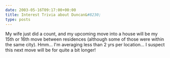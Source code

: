 ```yaml
---
date: 2003-05-16T09:17:00+00:00
title: Interest Trivia about Duncan&#8230;
type: posts
---
```

My wife just did a count, and my upcoming move into a house will be my 15th or 16th move between residences (although some of those were within the same city). Hmm... I'm averaging less than 2 yrs per location... I suspect this next move will be for quite a bit longer!
